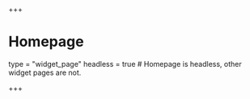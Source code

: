 +++
# Homepage
type = "widget_page"
headless = true  # Homepage is headless, other widget pages are not.

+++
